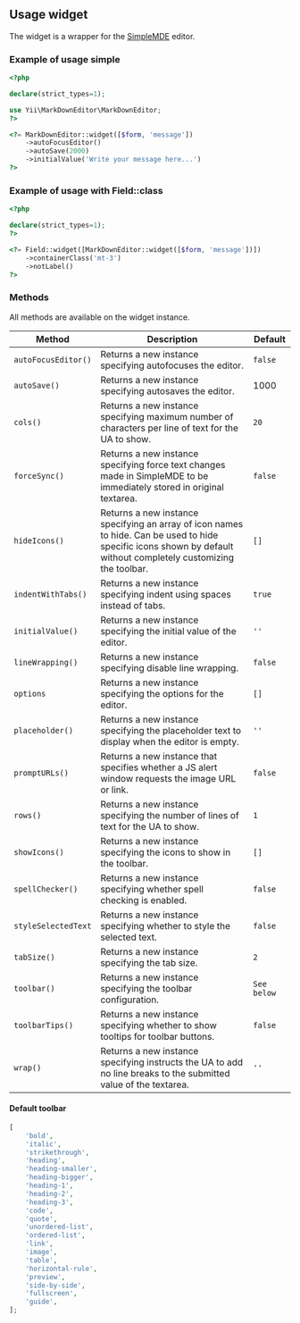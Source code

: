## Usage widget

The widget is a wrapper for the [SimpleMDE](https://simplemde.com/) editor.

### Example of usage simple

```php
<?php

declare(strict_types=1);

use Yii\MarkDownEditor\MarkDownEditor;
?>

<?= MarkDownEditor::widget([$form, 'message'])
    ->autoFocusEditor()
    ->autoSave(2000)
    ->initialValue('Write your message here...')
?>
```

### Example of usage with Field::class

```php
<?php

declare(strict_types=1);
?>

<?= Field::widget([MarkDownEditor::widget([$form, 'message'])])
    ->containerClass('mt-3')
    ->notLabel()
?>
```

### Methods

All methods are available on the widget instance.

Method             | Description                                              | Default
-------------------|----------------------------------------------------------|---------
`autoFocusEditor()`| Returns a new instance specifying autofocuses the editor.| `false`
`autoSave()`       | Returns a new instance specifying autosaves the editor.  | 1000
`cols()`           | Returns a new instance specifying maximum number of characters per line of text for the UA to show. | `20`	
`forceSync()`      | Returns a new instance specifying force text changes made in SimpleMDE to be immediately stored in original textarea. | `false`
`hideIcons()`      | Returns a new instance specifying an array of icon names to hide. Can be used to hide specific icons shown by default without completely customizing the toolbar. | `[]`
`indentWithTabs()` | Returns a new instance specifying indent using spaces instead of tabs. | `true`
`initialValue()`   | Returns a new instance specifying the initial value of the editor. | `''`
`lineWrapping()`   | Returns a new instance specifying disable line wrapping. | `false`
`options`          | Returns a new instance specifying the options for the editor. | `[]`
`placeholder()`    | Returns a new instance specifying the placeholder text to display when the editor is empty. | `''`	
`promptURLs()`     | Returns a new instance that specifies whether a JS alert window requests the image URL or link. | `false`
`rows()`           | Returns a new instance specifying the number of lines of text for the UA to show. | `1`
`showIcons()`      | Returns a new instance specifying the icons to show in the toolbar. | `[]`
`spellChecker()`   | Returns a new instance specifying whether spell checking is enabled. | `false`
`styleSelectedText` | Returns a new instance specifying whether to style the selected text. | `false`
`tabSize()`        | Returns a new instance specifying the tab size. | `2`
`toolbar()`        | Returns a new instance specifying the toolbar configuration. | `See below`
`toolbarTips()`    | Returns a new instance specifying whether to show tooltips for toolbar buttons. | `false`
`wrap()`           | Returns a new instance specifying instructs the UA to add no line breaks to the submitted value of the textarea. | `''`


#### Default toolbar

```php
[
    'bold',
    'italic',
    'strikethrough',
    'heading',
    'heading-smaller',
    'heading-bigger',
    'heading-1',
    'heading-2',
    'heading-3',
    'code',
    'quote',
    'unordered-list',
    'ordered-list',
    'link',
    'image',
    'table',
    'horizontal-rule',
    'preview',
    'side-by-side',
    'fullscreen',
    'guide',
];
```

